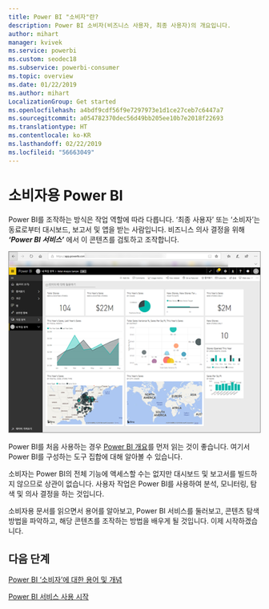 ```yaml
---
title: Power BI "소비자"란?
description: Power BI 소비자(비즈니스 사용자, 최종 사용자)의 개요입니다.
author: mihart
manager: kvivek
ms.service: powerbi
ms.custom: seodec18
ms.subservice: powerbi-consumer
ms.topic: overview
ms.date: 01/22/2019
ms.author: mihart
LocalizationGroup: Get started
ms.openlocfilehash: a4bdf9cdf56f9e7297973e1d1ce27ceb7c6447a7
ms.sourcegitcommit: a054782370dec56d49bb205ee10b7e2018f22693
ms.translationtype: HT
ms.contentlocale: ko-KR
ms.lasthandoff: 02/22/2019
ms.locfileid: "56663049"
---
```

<!-- fold this topic into existing topics -->
# <a name="power-bi-for-consumers"></a>소비자용 Power BI
Power BI를 조작하는 방식은 작업 역할에 따라 다릅니다. ‘최종 사용자’ 또는 ‘소비자’는 동료로부터 대시보드, 보고서 및 앱을 받는 사람입니다. 비즈니스 의사 결정을 위해 ***‘Power BI 서비스’*** 에서 이 콘텐츠를 검토하고 조작합니다.

![Power BI 대시보드](media/end-user-consumer/power-bi-service.png)

Power BI를 처음 사용하는 경우 [Power BI 개요](../power-bi-overview.md)를 먼저 읽는 것이 좋습니다. 여기서 Power BI를 구성하는 도구 집합에 대해 알아볼 수 있습니다.

소비자는 Power BI의 전체 기능에 액세스할 수는 없지만 대시보드 및 보고서를 빌드하지 않으므로 상관이 없습니다. 사용자 작업은 Power BI를 사용하여 분석, 모니터링, 탐색 및 의사 결정을 하는 것입니다.

소비자용 문서를 읽으면서 용어를 알아보고, Power BI 서비스를 둘러보고, 콘텐츠 탐색 방법을 파악하고, 해당 콘텐츠를 조작하는 방법을 배우게 될 것입니다.  이제 시작하겠습니다.

## <a name="next-steps"></a>다음 단계

[Power BI ‘소비자’에 대한 용어 및 개념](end-user-basic-concepts.md)

<!-- [Get started guide for *consumers*] -->
[Power BI 서비스 사용 시작](../service-get-started.md)

